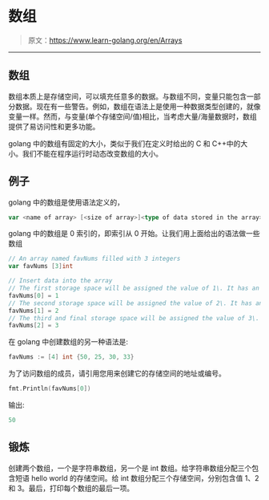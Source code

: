 # 数组

> 原文：<https://www.learn-golang.org/en/Arrays>

* * *

## 数组

数组本质上是存储空间，可以填充任意多的数据。与数组不同，变量只能包含一部分数据。现在有一些警告。例如，数组在语法上是使用一种数据类型创建的，就像变量一样。然而，与变量(单个存储空间/值)相比，当考虑大量/海量数据时，数组提供了易访问性和更多功能。

golang 中的数组有固定的大小，类似于我们在定义时给出的 C 和 C++中的大小。我们不能在程序运行时动态改变数组的大小。

## 例子

golang 中的数组是使用语法定义的，

```go
var <name of array> [<size of array>]<type of data stored in the array> 
```

golang 中的数组是 0 索引的，即索引从 0 开始。让我们用上面给出的语法做一些数组

```go
// An array named favNums filled with 3 integers
var favNums [3]int

// Insert data into the array
// The first storage space will be assigned the value of 1\. It has an index of 0.
favNums[0] = 1
// The second storage space will be assigned the value of 2\. It has an index of 1.
favNums[1] = 2
// The third and final storage space will be assigned the value of 3\. It has an index of 2.
favNums[2] = 3 
```

在 golang 中创建数组的另一种语法是:

```go
favNums := [4] int {50, 25, 30, 33} 
```

为了访问数组的成员，请引用您用来创建它的存储空间的地址或编号。

```go
fmt.Println(favNums[0]) 
```

输出:

```go
50 
```

## 锻炼

创建两个数组，一个是字符串数组，另一个是 int 数组。给字符串数组分配三个包含短语 hello world 的存储空间。给 int 数组分配三个存储空间，分别包含值 1、2 和 3。最后，打印每个数组的最后一项。